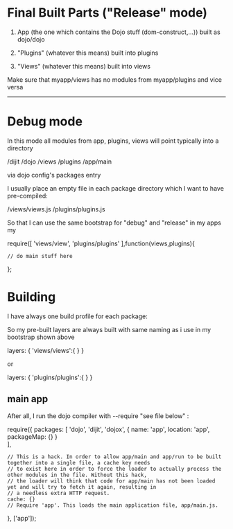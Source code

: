 # Final Built Parts ("Release" mode) 

1. App (the one which contains the Dojo stuff (dom-construct,...))
built as dojo/dojo

2. "Plugins" (whatever this means)
built into plugins

3. "Views" (whatever this means)
built into views


Make sure that myapp/views has no modules from myapp/plugins and vice versa


<hr/>

# Debug mode

In this mode all modules from app, plugins, views will point typically into a directory

/dijit
/dojo
/views
/plugins
/app/main

via dojo config's packages entry

I usually place an empty file in each package directory which I want to have pre-compiled:

/views/views.js
/plugins/plugins.js


So that I can use the same bootstrap for "debug" and "release" in my apps my
 
require([
    'views/view',
    'plugins/plugins'
    ],function(views,plugins){
    
    // do main stuff here
    
};


# Building

I have always one build profile for each package: 

So my pre-built layers are always built with same naming as i use in my bootstrap shown above

layers: {
    'views/views':{
    }
}

or 

layers: {
    'plugins/plugins':{
    }
}


## main app

After all, I run the dojo compiler with --require "see file below" :
 
require({
    packages: [
        'dojo',
        'dijit',
        'dojox',
        {
            name: 'app',
            location: 'app',
            packageMap: {}
        }        
    ],

    // This is a hack. In order to allow app/main and app/run to be built together into a single file, a cache key needs
    // to exist here in order to force the loader to actually process the other modules in the file. Without this hack,
    // the loader will think that code for app/main has not been loaded yet and will try to fetch it again, resulting in
    // a needless extra HTTP request.
    cache: {}
    // Require 'app'. This loads the main application file, app/main.js.
}, ['app']);
